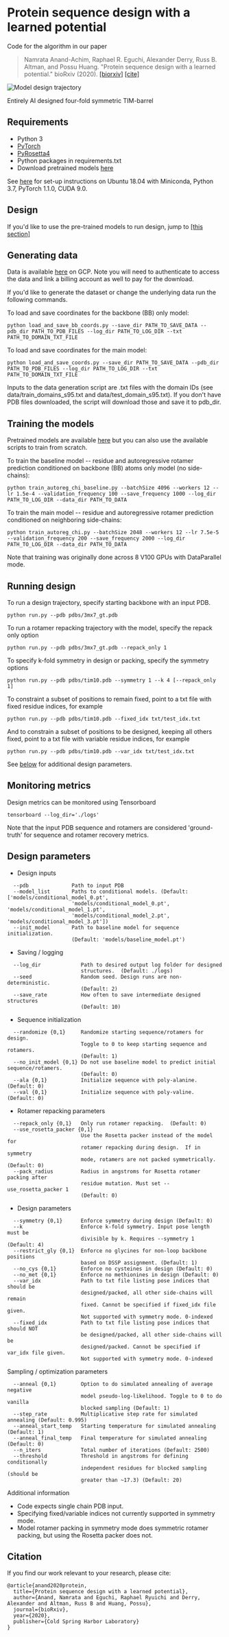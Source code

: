 # Protein sequence design with a learned potential

Code for the algorithm in our paper 

> Namrata Anand-Achim, Raphael R. Eguchi, Alexander Derry, Russ B. Altman, and Possu Huang. "Protein sequence design with a learned potential." bioRxiv (2020).
> [[biorxiv]](https://www.biorxiv.org/content/10.1101/2020.01.06.895466v1) [[cite]](#citation)

![Model design trajectory](imgs/tim.gif)

Entirely AI designed four-fold symmetric TIM-barrel

## Requirements

* Python 3
* [PyTorch](https://pytorch.org)
* [PyRosetta4](http://www.pyrosetta.org/dow)
* Python packages in requirements.txt
* Download pretrained models [here](https://drive.google.com/file/d/1X66RLbaA2-qTlJLlG9TI53cao8gaKnEt/view?usp=sharing) 

See [here](https://github.com/nanand2/protein_seq_des/blob/master/SETUP.md) for set-up instructions on Ubuntu 18.04 with Miniconda, Python 3.7, PyTorch 1.1.0, CUDA 9.0. 


## Design

If you'd like to use the pre-trained models to run design, jump to [[this section]](#running-design)

## Generating data
Data is available [here](https://console.cloud.google.com/storage/browser/seq-des-data) on GCP. Note you will need to authenticate to access the data and link a billing account as well to pay for the download.

If you'd like to generate the dataset or change the underlying data run the following commands.

To load and save coordinates for the backbone (BB) only model:
```
python load_and_save_bb_coords.py --save_dir PATH_TO_SAVE_DATA --pdb_dir PATH_TO_PDB_FILES --log_dir PATH_TO_LOG_DIR --txt PATH_TO_DOMAIN_TXT_FILE
```

To load and save coordinates for the main model:
```
python load_and_save_coords.py --save_dir PATH_TO_SAVE_DATA --pdb_dir PATH_TO_PDB_FILES --log_dir PATH_TO_LOG_DIR --txt PATH_TO_DOMAIN_TXT_FILE
```

Inputs to the data generation script are .txt files with the domain IDs (see data/train_domains_s95.txt and data/test_domain_s95.txt). If you don't have PDB files downloaded, the script will download those and save it to pdb_dir.


## Training the models

Pretrained models are available [here](https://drive.google.com/file/d/1cHoyeI0H_Jo9bqgFH4z0dfx2s9as9Jp1/view?usp=sharing) but you can also use the available scripts to train from scratch.

To train the baseline model -- residue and autoregressive rotamer prediction conditioned on backbone (BB) atoms only model (no side-chains):
```
python train_autoreg_chi_baseline.py --batchSize 4096 --workers 12 --lr 1.5e-4 --validation_frequency 100 --save_frequency 1000 --log_dir PATH_TO_LOG_DIR --data_dir PATH_TO_DATA
```

To train the main model -- residue and autoregressive rotamer prediction conditioned on neighboring side-chains:
```
python train_autoreg_chi.py --batchSize 2048 --workers 12 --lr 7.5e-5 --validation_frequency 200 --save_frequency 2000 --log_dir PATH_TO_LOG_DIR --data_dir PATH_TO_DATA
```
Note that training was originally done across 8 V100 GPUs with DataParallel mode.


  
## Running design

To run a design trajectory, specify starting backbone with an input PDB. 

```
python run.py --pdb pdbs/3mx7_gt.pdb
```

To run a rotamer repacking trajectory with the model, specify the repack only option
```
python run.py --pdb pdbs/3mx7_gt.pdb --repack_only 1
```

To specify k-fold symmetry in design or packing, specify the symmetry options 
```
python run.py --pdb pdbs/tim10.pdb --symmetry 1 --k 4 [--repack_only 1]
```

To constraint a subset of positions to remain fixed, point to a txt file with fixed residue indices, for example
```
python run.py --pdb pdbs/tim10.pdb --fixed_idx txt/test_idx.txt
```

And to constrain a subset of positions to be designed, keeping all others fixed, point to a txt file with variable residue indices, for example
```
python run.py --pdb pdbs/tim10.pdb --var_idx txt/test_idx.txt
```

See [below](#design-parameters) for additional design parameters.
  
## Monitoring metrics
Design metrics can be monitored using Tensorboard

```
tensorboard --log_dir='./logs'
```

Note that the input PDB sequence and rotamers are considered 'ground-truth' for sequence and rotamer recovery metrics.



## Design parameters

* Design inputs
```
  --pdb              Path to input PDB
  --model_list       Paths to conditional models. (Default: ['models/conditional_model_0.pt', 
                     'models/conditional_model_0.pt', 'models/conditional_model_1.pt', 
                     'models/conditional_model_2.pt', 'models/conditional_model_3.pt'])
  --init_model       Path to baseline model for sequence initialization.
                     (Default: 'models/baseline_model.pt')
```
* Saving / logging
```
  --log_dir             Path to desired output log folder for designed
                        structures.  (Default: ./logs)
  --seed                Random seed. Design runs are non-deterministic.
                        (Default: 2)
  --save_rate           How often to save intermediate designed structures
                        (Default: 10)

```
* Sequence initialization
```
  --randomize {0,1}     Randomize starting sequence/rotamers for design.
                        Toggle to 0 to keep starting sequence and rotamers.
                        (Default: 1)
  --no_init_model {0,1} Do not use baseline model to predict initial sequence/rotamers.
                        (Default: 0)
  --ala {0,1}           Initialize sequence with poly-alanine. (Default: 0)
  --val {0,1}           Initialize sequence with poly-valine. (Default: 0)
```
* Rotamer repacking parameters
```
  --repack_only {0,1}   Only run rotamer repacking.  (Default: 0)
  --use_rosetta_packer {0,1}
                        Use the Rosetta packer instead of the model for
                        rotamer repacking during design.  If in symmetry 
                        mode, rotamers are not packed symmetrically. (Default: 0)
  --pack_radius         Radius in angstroms for Rosetta rotamer packing after
                        residue mutation. Must set --use_rosetta_packer 1
                        (Default: 0)
```
* Design parameters
```
  --symmetry {0,1}      Enforce symmetry during design (Default: 0)
  --k                   Enforce k-fold symmetry. Input pose length must be
                        divisible by k. Requires --symmetry 1 (Default: 4)
  --restrict_gly {0,1}  Enforce no glycines for non-loop backbone positions
                        based on DSSP assignment. (Default: 1)
  --no_cys {0,1}        Enforce no cysteines in design (Default: 0)
  --no_met {0,1}        Enforce no methionines in design (Default: 0)
  --var_idx             Path to txt file listing pose indices that should be
                        designed/packed, all other side-chains will remain
                        fixed. Cannot be specified if fixed_idx file given. 
                        Not supported with symmetry mode. 0-indexed
  --fixed_idx           Path to txt file listing pose indices that should NOT
                        be designed/packed, all other side-chains will be
                        designed/packed. Cannot be specified if var_idx file given. 
                        Not supported with symmetry mode. 0-indexed 
```
Sampling / optimization parameters
```
  --anneal {0,1}        Option to do simulated annealing of average negative
                        model pseudo-log-likelihood. Toggle to 0 to do vanilla
                        blocked sampling (Default: 1)
  --step_rate           Multiplicative step rate for simulated annealing (Default: 0.995)
  --anneal_start_temp   Starting temperature for simulated annealing (Default: 1)
  --anneal_final_temp   Final temperature for simulated annealing (Default: 0)
  --n_iters             Total number of iterations (Default: 2500)
  --threshold           Threshold in angstroms for defining conditionally
                        independent residues for blocked sampling (should be
                        greater than ~17.3) (Default: 20)
```

Additional information
* Code expects single chain PDB input.
* Specifying fixed/variable indices not currently supported in symmetry mode.
* Model rotamer packing in symmetry mode does symmetric rotamer packing, but using the Rosetta packer does not.

## Citation
If you find our work relevant to your research, please cite:
```
@article{anand2020protein,
  title={Protein sequence design with a learned potential},
  author={Anand, Namrata and Eguchi, Raphael Ryuichi and Derry, Alexander and Altman, Russ B and Huang, Possu},
  journal={bioRxiv},
  year={2020},
  publisher={Cold Spring Harbor Laboratory}
}
```
